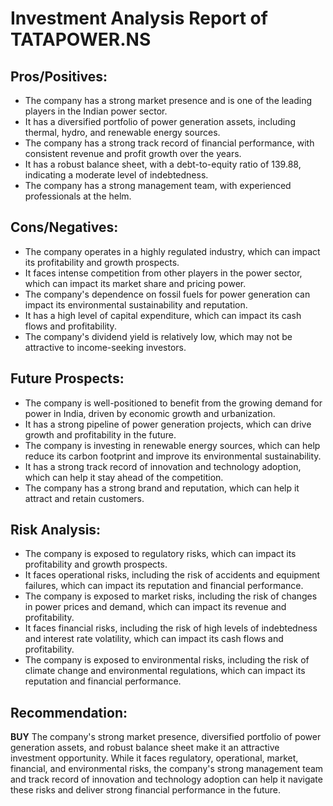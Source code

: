 # Investment Analysis Report of TATAPOWER.NS

## Pros/Positives:
* The company has a strong market presence and is one of the leading players in the Indian power sector.
* It has a diversified portfolio of power generation assets, including thermal, hydro, and renewable energy sources.
* The company has a strong track record of financial performance, with consistent revenue and profit growth over the years.
* It has a robust balance sheet, with a debt-to-equity ratio of 139.88, indicating a moderate level of indebtedness.
* The company has a strong management team, with experienced professionals at the helm.

## Cons/Negatives:
* The company operates in a highly regulated industry, which can impact its profitability and growth prospects.
* It faces intense competition from other players in the power sector, which can impact its market share and pricing power.
* The company's dependence on fossil fuels for power generation can impact its environmental sustainability and reputation.
* It has a high level of capital expenditure, which can impact its cash flows and profitability.
* The company's dividend yield is relatively low, which may not be attractive to income-seeking investors.

## Future Prospects:
* The company is well-positioned to benefit from the growing demand for power in India, driven by economic growth and urbanization.
* It has a strong pipeline of power generation projects, which can drive growth and profitability in the future.
* The company is investing in renewable energy sources, which can help reduce its carbon footprint and improve its environmental sustainability.
* It has a strong track record of innovation and technology adoption, which can help it stay ahead of the competition.
* The company has a strong brand and reputation, which can help it attract and retain customers.

## Risk Analysis:
* The company is exposed to regulatory risks, which can impact its profitability and growth prospects.
* It faces operational risks, including the risk of accidents and equipment failures, which can impact its reputation and financial performance.
* The company is exposed to market risks, including the risk of changes in power prices and demand, which can impact its revenue and profitability.
* It faces financial risks, including the risk of high levels of indebtedness and interest rate volatility, which can impact its cash flows and profitability.
* The company is exposed to environmental risks, including the risk of climate change and environmental regulations, which can impact its reputation and financial performance.

## Recommendation:
**BUY**
The company's strong market presence, diversified portfolio of power generation assets, and robust balance sheet make it an attractive investment opportunity. While it faces regulatory, operational, market, financial, and environmental risks, the company's strong management team and track record of innovation and technology adoption can help it navigate these risks and deliver strong financial performance in the future.